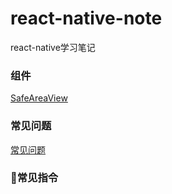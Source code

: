 # react-native-note
react-native学习笔记

### 组件
[SafeAreaView](https://github.com/wangtianlun/react-native-note/blob/master/posts/SafeAreaView.md)

### 常见问题
[常见问题](https://github.com/wangtianlun/react-native-note/blob/master/posts/%E5%B8%B8%E8%A7%81%E9%97%AE%E9%A2%98.md)

### 常见指令
